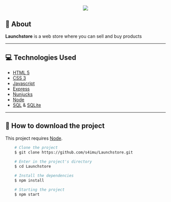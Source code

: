 <h1 align=center>
    <img src="https://i.imgur.com/3dya8Ih.png">
</h1>

<!-- <h1 align=center>
    <img src="https://bit.ly/2XGxLM3">
</h1> -->

## 📝 About

**Launchstore** is a web store where you can sell and buy products

<!-- [Demonstração](https://bit.ly/30kfAxs) -->

---
## 💻 Technologies Used

* [HTML 5](https://www.w3schools.com/html/)         
* [CSS 3](https://www.w3.org/Style/CSS/Overview.en.html)         
* [Javascript](https://www.w3schools.com/js/js_es6.asp)
* [Express](https://expressjs.com/)
* [Nunjucks](https://mozilla.github.io/nunjucks/) 
* [Node](https://nodejs.org/en/download/)  
* [SQL](https://www.w3schools.com/sql/) & [SQLite](https://www.sqlite.org/)

---
<!-- ## 🔧 Funcionalidades

* ### Cadastro de pontos de coleta
    <h1 align=center>
        <img src="https://bit.ly/3eWLP9V">
    </h1>

* ### Busca de pontos de coleta
    <h1 align=center>
        <img src="https://bit.ly/37agSMF">
    </h1>
--- -->

## 📂 How to download the project
This project requires [Node](https://nodejs.org/en/download/).

```bash
    # Clone the project
    $ git clone https://github.com/s4imu/Launchstore.git
    
    # Enter in the project's directory
    $ cd Launchstore

    # Install the dependencies
    $ npm install

    # Starting the project
    $ npm start
```
